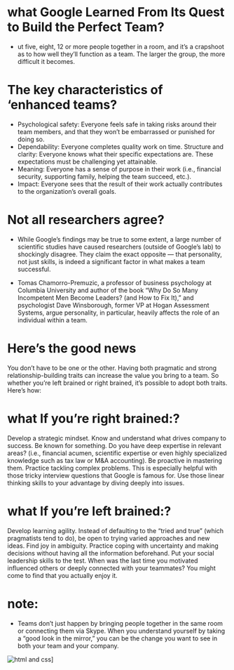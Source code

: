 # what Google Learned From Its Quest to Build the Perfect Team?
- ut five, eight, 12 or more people together in a room, and it’s a crapshoot as to how well they’ll function as a team. The larger the group, the more difficult it becomes.

# The key characteristics of ‘enhanced teams?
- Psychological safety: Everyone feels safe in taking risks around their team members, and that they won’t be embarrassed or punished for doing so.
- Dependability: Everyone completes quality work on time.
Structure and clarity: Everyone knows what their specific expectations are. These expectations must be challenging yet attainable.
- Meaning: Everyone has a sense of purpose in their work (i.e., financial security, supporting family, helping the team succeed, etc.).
- Impact: Everyone sees that the result of their work actually contributes to the organization’s overall goals.



# Not all researchers agree?
- While Google’s findings may be true to some extent, a large number of scientific studies have caused researchers (outside of Google’s lab) to shockingly disagree. They claim the exact opposite — that personality, not just skills, is indeed a significant factor in what makes a team successful.

- Tomas Chamorro-Premuzic, a professor of business psychology at Columbia University and author of the book “Why Do So Many Incompetent Men Become Leaders? (and How to Fix It),” and psychologist Dave Winsborough, former VP at Hogan Assessment Systems, argue personality, in particular, heavily affects the role of an individual within a team.

# Here’s the good news
You don’t have to be one or the other. Having both pragmatic and strong relationship-building traits can increase the value you bring to a team. So whether you’re left brained or right brained, it’s possible to adopt both traits. Here’s how:

# what If you’re right brained:?

Develop a strategic mindset. Know and understand what drives company to success.
Be known for something. Do you have deep expertise in relevant areas? (i.e., financial acumen, scientific expertise or even highly specialized knowledge such as tax law or M&A accounting). Be proactive in mastering them.
Practice tackling complex problems. This is especially helpful with those tricky interview questions that Google is famous for. Use those linear thinking skills to your advantage by diving deeply into issues.
# what  If you’re left brained:?

Develop learning agility. Instead of defaulting to the “tried and true” (which pragmatists tend to do), be open to trying varied approaches and new ideas.
Find joy in ambiguity. Practice coping with uncertainty and making decisions without having all the information beforehand.
Put your social leadership skills to the test. When was the last time you motivated influenced others or deeply connected with your teammates? You might come to find that you actually enjoy it.

# note:
- Teams don’t just happen by bringing people together in the same room or connecting them via Skype. When you understand yourself by taking a “good look in the mirror,” you can be the change you want to see in both your team and your company.

![ html and css](https://image.slidesharecdn.com/secrets-to-a-good-team2-160714140124/95/slide-9-1024.jpg)]
